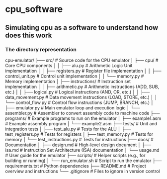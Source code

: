 # cpu_software

## Simulating cpu as a software to understand how does this work

### The directory representation 

cpu-emulator/
├── src/                    # Source code for the CPU emulator
│   ├── cpu/                # Core CPU components
│   │   ├── alu.py          # Arithmetic Logic Unit implementation
│   │   ├── registers.py    # Register file implementation
│   │   ├── control_unit.py # Control unit implementation
│   │   └── memory.py       # Memory implementation
│   ├── instructions/       # Instruction set implementation
│   │   ├── arithmetic.py   # Arithmetic instructions (ADD, SUB, etc.)
│   │   ├── logical.py      # Logical instructions (AND, OR, etc.)
│   │   ├── data_movement.py # Data movement instructions (LOAD, STORE, etc.)
│   │   └── control_flow.py # Control flow instructions (JUMP, BRANCH, etc.)
│   ├── emulator.py         # Main emulator loop and execution logic
│   └── assembler.py        # Assembler to convert assembly code to machine code
├── programs/               # Example programs to run on the emulator
│   ├── example1.asm        # Example assembly program
│   └── example2.asm
├── tests/                  # Unit and integration tests
│   ├── test_alu.py         # Tests for the ALU
│   ├── test_registers.py   # Tests for registers
│   ├── test_memory.py      # Tests for memory
│   └── test_instructions.py # Tests for instructions
├── docs/                   # Documentation
│   ├── design.md           # High-level design document
│   ├── isa.md              # Instruction Set Architecture (ISA) documentation
│   └── usage.md            # User guide for the emulator
├── scripts/                # Helper scripts (e.g., for building or running)
│   └── run_emulator.sh     # Script to run the emulator
├── requirements.txt        # Python dependencies
├── README.md               # Project overview and instructions
└── .gitignore              # Files to ignore in version control